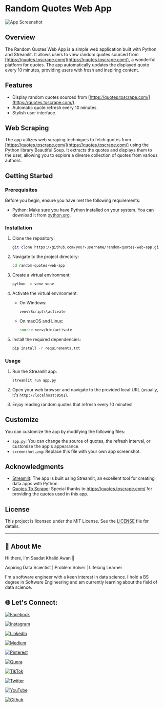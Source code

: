 # Random Quotes Web App

![App Screenshot]()

## Overview

The Random Quotes Web App is a simple web application built with Python and Streamlit. It allows users to view random quotes sourced from [https://quotes.toscrape.com/](https://quotes.toscrape.com/), a wonderful platform for quotes. The app automatically updates the displayed quote every 10 minutes, providing users with fresh and inspiring content.

## Features

- Display random quotes sourced from [https://quotes.toscrape.com/](https://quotes.toscrape.com/).
- Automatic quote refresh every 10 minutes.
- Stylish user interface.

## Web Scraping

The app utilizes web scraping techniques to fetch quotes from [https://quotes.toscrape.com/](https://quotes.toscrape.com/) using the Python library Beautiful Soup. It extracts the quotes and displays them to the user, allowing you to explore a diverse collection of quotes from various authors.

## Getting Started

### Prerequisites

Before you begin, ensure you have met the following requirements:

- Python: Make sure you have Python installed on your system. You can download it from [python.org](https://www.python.org/downloads/).

### Installation

1. Clone the repository:

   ```bash
   git clone https://github.com/your-username/random-quotes-web-app.git
   ```

2. Navigate to the project directory:

   ```bash
   cd random-quotes-web-app
   ```

3. Create a virtual environment:

   ```bash
   python -m venv venv
   ```

4. Activate the virtual environment:

   - On Windows:

     ```bash
     venv\Scripts\activate
     ```

   - On macOS and Linux:

     ```bash
     source venv/bin/activate
     ```

5. Install the required dependencies:

   ```bash
   pip install -r requirements.txt
   ```

### Usage

1. Run the Streamlit app:

   ```bash
   streamlit run app.py
   ```

2. Open your web browser and navigate to the provided local URL (usually, it's `http://localhost:8501`).

3. Enjoy reading random quotes that refresh every 10 minutes!

## Customize

You can customize the app by modifying the following files:

- `app.py`: You can change the source of quotes, the refresh interval, or customize the app's appearance.
- `screenshot.png`: Replace this file with your own app screenshot.

## Acknowledgments

- [Streamlit](https://streamlit.io/): The app is built using Streamlit, an excellent tool for creating data apps with Python.
- [Quotes To Scrape](https://quotes.toscrape.com/): Special thanks to https://quotes.toscrape.com/ for providing the quotes used in this app.

## License

This project is licensed under the MIT License. See the [LICENSE](LICENSE) file for details.

---
## 🚀 About Me
Hi there, I'm Saadat Khalid Awan 👋

Aspiring Data Scientist | Problem Solver | Lifelong Learner

I'm a software engineer with a keen interest in data science. I hold a BS degree in Software Engineering and am currently learning about the field of data science.

## 🌐 Let's Connect:
[![Facebook](https://img.shields.io/badge/Facebook-%231877F2.svg?logo=Facebook&logoColor=white)](https://facebook.com/Saadat.Khalid.Awan)

[![Instagram](https://img.shields.io/badge/Instagram-%23E4405F.svg?logo=Instagram&logoColor=white)](https://instagram.com/saadii_awan66)

[![LinkedIn](https://img.shields.io/badge/LinkedIn-%230077B5.svg?logo=linkedin&logoColor=white)](https://linkedin.com/in/saadatawan)

[![Medium](https://img.shields.io/badge/Medium-12100E?logo=medium&logoColor=white)](https://medium.com/@@me.saadat)

[![Pinterest](https://img.shields.io/badge/Pinterest-%23E60023.svg?logo=Pinterest&logoColor=white)](https://pinterest.com/its_saadatkhalid)

[![Quora](https://img.shields.io/badge/Quora-%23B92B27.svg?logo=Quora&logoColor=white)](https://quora.com/profile/Saadat-Khalid-Awan)

[![TikTok](https://img.shields.io/badge/TikTok-%23000000.svg?logo=TikTok&logoColor=white)](https://tiktok.com/@@saadat.awan)

[![Twitter](https://img.shields.io/badge/Twitter-%231DA1F2.svg?logo=Twitter&logoColor=white)](https://twitter.com/saadat_96)

[![YouTube](https://img.shields.io/badge/YouTube-%23FF0000.svg?logo=YouTube&logoColor=white)](https://youtube.com/@saadatkhalidawan)

[![Github](https://img.shields.io/badge/Github-%23FF0000.svg?logo=Github&logoColor=Black)](https://github.com/Saadat-Khalid/)


